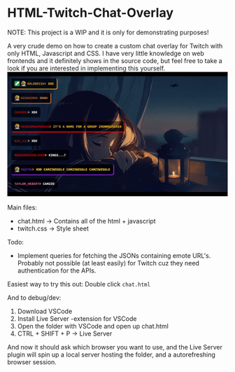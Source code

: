 # HTML-Twitch-Chat-Overlay

NOTE: This project is a WIP and it is only for demonstrating purposes!

A very crude demo on how to create a custom chat overlay for Twitch with only HTML, Javascript and CSS. I have very little knowledge on web frontends and it definitely shows in the source code, but feel free to take a look if you are interested in implementing this yourself.
![](chat.gif)

Main files:
* chat.html -> Contains all of the html + javascript
* twitch.css -> Style sheet

Todo:
* Implement queries for fetching the JSONs containing emote URL's. Probably not possible (at least easily) for Twitch cuz they need authentication for the APIs.

Easiest way to try this out:
Double click `chat.html`

And to debug/dev:
1) Download VSCode
2) Install Live Server -extension for VSCode
3) Open the folder with VSCode and open up chat.html
4) CTRL + SHIFT + P -> Live Server

And now it should ask which browser you want to use, and the Live Server plugin will spin up a local server hosting the folder,
and a autorefreshing browser session.
